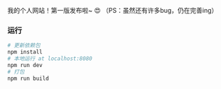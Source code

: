 我的个人网站！第一版发布啦~ :heart_eyes:
（PS：虽然还有许多bug，仍在完善ing）

### 运行
``` bash
# 更新依赖包
npm install
# 本地运行 at localhost:8080
npm run dev
# 打包
npm run build
```
